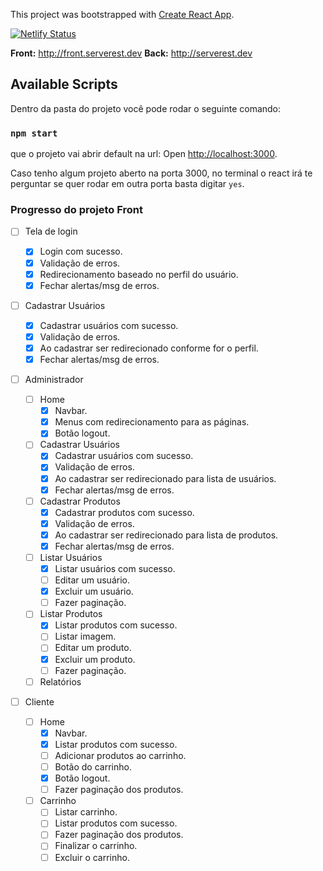 This project was bootstrapped with [Create React App](https://github.com/facebook/create-react-app).

[![Netlify Status](https://api.netlify.com/api/v1/badges/1a16813a-257e-4aa5-a1d2-8bc702166c50/deploy-status)](https://app.netlify.com/sites/serverest/deploys)



**Front:** http://front.serverest.dev
**Back:** http://serverest.dev

## Available Scripts

Dentro da pasta do projeto você pode rodar o seguinte comando:

### `npm start`

que o projeto vai abrir default na url:
Open [http://localhost:3000](http://localhost:3000).

Caso tenho algum projeto aberto na porta 3000, no terminal o react irá te perguntar se quer rodar em outra porta basta digitar `yes`. 

### Progresso do projeto Front

* [ ] Tela de login
  * [x] Login com sucesso.
  * [x] Validação de erros.
  * [x] Redirecionamento baseado no perfil do usuário.
  * [x] Fechar alertas/msg de erros.

* [ ] Cadastrar Usuários
  * [x] Cadastrar usuários com sucesso.
  * [x] Validação de erros.
  * [x] Ao cadastrar ser redirecionado conforme for o perfil.
  * [x] Fechar alertas/msg de erros.

* [ ] Administrador
 
  * [ ] Home
    * [x] Navbar.
    * [x] Menus com redirecionamento para as páginas.
    * [x] Botão logout.

  * [ ] Cadastrar Usuários
    * [x] Cadastrar usuários com sucesso.
    * [x] Validação de erros.
    * [x] Ao cadastrar ser redirecionado para lista de usuários.
    * [x] Fechar alertas/msg de erros.

  * [ ] Cadastrar Produtos
    * [x] Cadastrar produtos com sucesso.
    * [x] Validação de erros.
    * [x] Ao cadastrar ser redirecionado para lista de produtos.
    * [x] Fechar alertas/msg de erros.

  * [ ] Listar Usuários
    * [x] Listar usuários com sucesso.
    * [ ] Editar um usuário.
    * [x] Excluir um usuário.
    * [ ] Fazer paginação.

  * [ ] Listar Produtos
    * [x] Listar produtos com sucesso.
    * [ ] Listar imagem.
    * [ ] Editar um produto.
    * [x] Excluir um produto.
    * [ ] Fazer paginação.

  * [ ] Relatórios

* [ ] Cliente

  * [ ] Home
    * [x] Navbar.
    * [x] Listar produtos com sucesso.
    * [ ] Adicionar produtos ao carrinho.
    * [ ] Botão do carrinho.
    * [x] Botão logout.
    * [ ] Fazer paginação dos produtos.

  * [ ] Carrinho
    * [ ] Listar carrinho.
    * [ ] Listar produtos com sucesso.
    * [ ] Fazer paginação dos produtos.
    * [ ] Finalizar o carrinho.
    * [ ] Excluir o carrinho.
